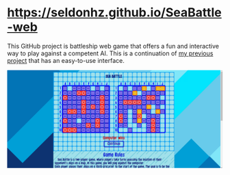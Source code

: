 # https://seldonhz.github.io/SeaBattle-web
This GitHub project is battleship web game that offers a fun and interactive way to play against a competent AI. This is a continuation of [my previous project](https://github.com/SeldonHZ/SeaBattle-python-game)  that has an easy-to-use interface.

![image](./seabattle1.png)

